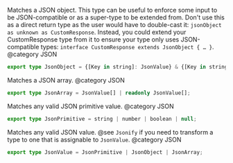Matches a JSON object.
This type can be useful to enforce some input to be JSON-compatible or as a super-type to be extended from. Don't use this as a direct return type as the user would have to double-cast it: `jsonObject as unknown as CustomResponse`. Instead, you could extend your CustomResponse type from it to ensure your type only uses JSON-compatible types: `interface CustomResponse extends JsonObject { … }`.
@category JSON

``` typescript
export type JsonObject = {[Key in string]: JsonValue} & {[Key in string]?: JsonValue | undefined};
```

Matches a JSON array.
@category JSON

``` typescript
export type JsonArray = JsonValue[] | readonly JsonValue[];
```

Matches any valid JSON primitive value.
@category JSON

``` typescript
export type JsonPrimitive = string | number | boolean | null;
```

Matches any valid JSON value.
@see `Jsonify` if you need to transform a type to one that is assignable to `JsonValue`.
@category JSON

``` typescript
export type JsonValue = JsonPrimitive | JsonObject | JsonArray;
```